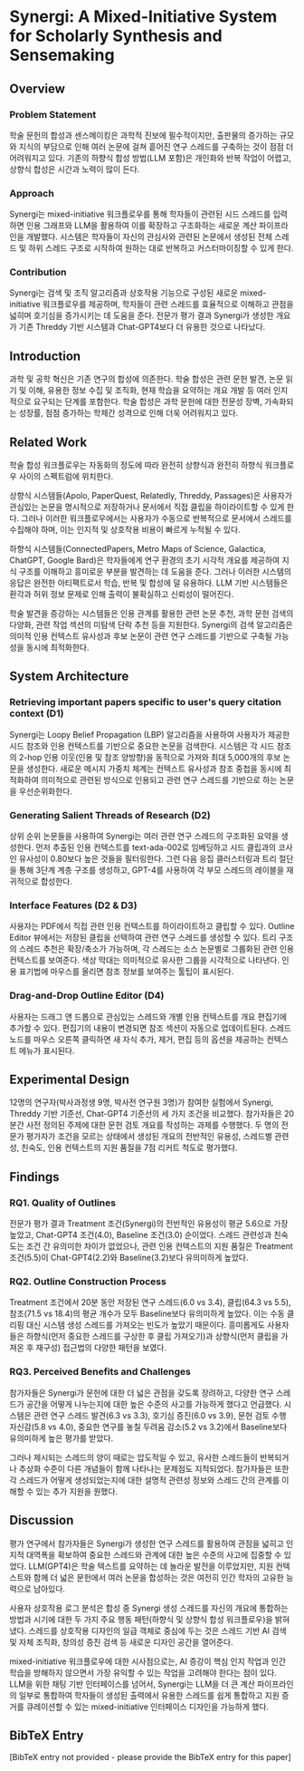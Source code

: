 # Synergi: A Mixed-Initiative System for Scholarly Synthesis and Sensemaking

## Overview
### Problem Statement
학술 문헌의 합성과 센스메이킹은 과학적 진보에 필수적이지만, 출판물의 증가하는 규모와 지식의 부담으로 인해 여러 논문에 걸쳐 흩어진 연구 스레드를 구축하는 것이 점점 더 어려워지고 있다. 기존의 하향식 합성 방법(LLM 포함)은 개인화와 반복 작업이 어렵고, 상향식 합성은 시간과 노력이 많이 든다.

### Approach
Synergi는 mixed-initiative 워크플로우를 통해 학자들이 관련된 시드 스레드를 입력하면 인용 그래프와 LLM을 활용하여 이를 확장하고 구조화하는 새로운 계산 파이프라인을 개발했다. 시스템은 학자들이 자신의 관심사와 관련된 논문에서 생성된 전체 스레드 및 하위 스레드 구조로 시작하여 원하는 대로 반복하고 커스터마이징할 수 있게 한다.

### Contribution
Synergi는 검색 및 조직 알고리즘과 상호작용 기능으로 구성된 새로운 mixed-initiative 워크플로우를 제공하며, 학자들이 관련 스레드를 효율적으로 이해하고 관점을 넓히며 호기심을 증가시키는 데 도움을 준다. 전문가 평가 결과 Synergi가 생성한 개요가 기존 Threddy 기반 시스템과 Chat-GPT4보다 더 유용한 것으로 나타났다.

## Introduction
과학 및 공학 혁신은 기존 연구의 합성에 의존한다. 학술 합성은 관련 문헌 발견, 논문 읽기 및 이해, 유용한 정보 수집 및 조직화, 현재 학습을 요약하는 개요 개발 등 여러 인지적으로 요구되는 단계를 포함한다. 학술 합성은 과학 문헌에 대한 전문성 장벽, 가속화되는 성장률, 점점 증가하는 학제간 성격으로 인해 더욱 어려워지고 있다.

## Related Work
학술 합성 워크플로우는 자동화의 정도에 따라 완전히 상향식과 완전히 하향식 워크플로우 사이의 스펙트럼에 위치한다. 

상향식 시스템들(Apolo, PaperQuest, Relatedly, Threddy, Passages)은 사용자가 관심있는 논문을 명시적으로 저장하거나 문서에서 직접 클립을 하이라이트할 수 있게 한다. 그러나 이러한 워크플로우에서는 사용자가 수동으로 반복적으로 문서에서 스레드를 수집해야 하며, 이는 인지적 및 상호작용 비용이 빠르게 누적될 수 있다.

하향식 시스템들(ConnectedPapers, Metro Maps of Science, Galactica, ChatGPT, Google Bard)은 학자들에게 연구 환경의 초기 시각적 개요를 제공하여 지식 구조를 이해하고 흥미로운 부분을 발견하는 데 도움을 준다. 그러나 이러한 시스템의 응답은 완전한 아티팩트로서 학습, 반복 및 합성에 덜 유용하다. LLM 기반 시스템들은 환각과 허위 정보 문제로 인해 출력이 불확실하고 신뢰성이 떨어진다.

학술 발견을 증강하는 시스템들은 인용 관계를 활용한 관련 논문 추천, 과학 문헌 검색의 다양화, 관련 작업 섹션의 미탐색 단락 추천 등을 지원한다. Synergi의 검색 알고리즘은 의미적 인용 컨텍스트 유사성과 후보 논문이 관련 연구 스레드를 기반으로 구축될 가능성을 동시에 최적화한다.

## System Architecture
### Retrieving important papers specific to user's query citation context (D1)
Synergi는 Loopy Belief Propagation (LBP) 알고리즘을 사용하여 사용자가 제공한 시드 참조와 인용 컨텍스트를 기반으로 중요한 논문을 검색한다. 시스템은 각 시드 참조의 2-hop 인용 이웃(인용 및 참조 양방향)을 동적으로 가져와 최대 5,000개의 후보 논문을 생성한다. 새로운 메시지 가중치 체계는 컨텍스트 유사성과 참조 중첩을 동시에 최적화하여 의미적으로 관련된 방식으로 인용되고 관련 연구 스레드를 기반으로 하는 논문을 우선순위화한다.

### Generating Salient Threads of Research (D2)
상위 순위 논문들을 사용하여 Synergi는 여러 관련 연구 스레드의 구조화된 요약을 생성한다. 먼저 추출된 인용 컨텍스트를 text-ada-002로 임베딩하고 시드 클립과의 코사인 유사성이 0.80보다 높은 것들을 필터링한다. 그런 다음 응집 클러스터링과 트리 절단을 통해 3단계 계층 구조를 생성하고, GPT-4를 사용하여 각 부모 스레드의 레이블을 재귀적으로 합성한다.

### Interface Features (D2 & D3)
사용자는 PDF에서 직접 관련 인용 컨텍스트를 하이라이트하고 클립할 수 있다. Outline Editor 뷰에서는 저장된 클립을 선택하여 관련 연구 스레드를 생성할 수 있다. 트리 구조의 스레드 추천은 확장/축소가 가능하며, 각 스레드는 소스 논문별로 그룹화된 관련 인용 컨텍스트를 보여준다. 색상 막대는 의미적으로 유사한 그룹을 시각적으로 나타낸다. 인용 표기법에 마우스를 올리면 참조 정보를 보여주는 툴팁이 표시된다.

### Drag-and-Drop Outline Editor (D4)
사용자는 드래그 앤 드롭으로 관심있는 스레드와 개별 인용 컨텍스트를 개요 편집기에 추가할 수 있다. 편집기의 내용이 변경되면 참조 섹션이 자동으로 업데이트된다. 스레드 노드를 마우스 오른쪽 클릭하면 새 자식 추가, 제거, 편집 등의 옵션을 제공하는 컨텍스트 메뉴가 표시된다.

## Experimental Design
12명의 연구자(박사과정생 9명, 박사전 연구원 3명)가 참여한 실험에서 Synergi, Threddy 기반 기준선, Chat-GPT4 기준선의 세 가지 조건을 비교했다. 참가자들은 20분간 사전 정의된 주제에 대한 문헌 검토 개요를 작성하는 과제를 수행했다. 두 명의 전문가 평가자가 조건을 모르는 상태에서 생성된 개요의 전반적인 유용성, 스레드별 관련성, 친숙도, 인용 컨텍스트의 지원 품질을 7점 리커트 척도로 평가했다.

## Findings
### RQ1. Quality of Outlines
전문가 평가 결과 Treatment 조건(Synergi)의 전반적인 유용성이 평균 5.6으로 가장 높았고, Chat-GPT4 조건(4.0), Baseline 조건(3.0) 순이었다. 스레드 관련성과 친숙도는 조건 간 유의미한 차이가 없었으나, 관련 인용 컨텍스트의 지원 품질은 Treatment 조건(5.5)이 Chat-GPT4(2.2)와 Baseline(3.2)보다 유의미하게 높았다.

### RQ2. Outline Construction Process
Treatment 조건에서 20분 동안 저장된 연구 스레드(6.0 vs 3.4), 클립(64.3 vs 5.5), 참조(71.5 vs 18.4)의 평균 개수가 모두 Baseline보다 유의미하게 높았다. 이는 수동 클리핑 대신 시스템 생성 스레드를 가져오는 빈도가 높았기 때문이다. 흥미롭게도 사용자들은 하향식(먼저 중요한 스레드를 구상한 후 클립 가져오기)과 상향식(먼저 클립을 가져온 후 재구성) 접근법의 다양한 패턴을 보였다.

### RQ3. Perceived Benefits and Challenges
참가자들은 Synergi가 문헌에 대한 더 넓은 관점을 갖도록 장려하고, 다양한 연구 스레드가 공간을 어떻게 나누는지에 대한 높은 수준의 사고를 가능하게 했다고 언급했다. 시스템은 관련 연구 스레드 발견(6.3 vs 3.3), 호기심 증진(6.0 vs 3.9), 문헌 검토 수행 자신감(5.8 vs 4.0), 중요한 연구를 놓칠 두려움 감소(5.2 vs 3.2)에서 Baseline보다 유의미하게 높은 평가를 받았다.

그러나 제시되는 스레드의 양이 때로는 압도적일 수 있고, 유사한 스레드들이 반복되거나 추상화 수준이 다른 개념들이 함께 나타나는 문제점도 지적되었다. 참가자들은 또한 각 스레드가 어떻게 생성되었는지에 대한 설명적 관련성 정보와 스레드 간의 관계를 이해할 수 있는 추가 지원을 원했다.

## Discussion
평가 연구에서 참가자들은 Synergi가 생성한 연구 스레드를 활용하여 관점을 넓히고 인지적 대역폭을 확보하여 중요한 스레드와 관계에 대한 높은 수준의 사고에 집중할 수 있었다. LLM(GPT4)은 학술 텍스트를 요약하는 데 놀라운 발전을 이루었지만, 지원 컨텍스트와 함께 더 넓은 문헌에서 여러 논문을 합성하는 것은 여전히 인간 학자의 고유한 능력으로 남아있다.

사용자 상호작용 로그 분석은 합성 중 Synergi 생성 스레드를 자신의 개요에 통합하는 방법과 시기에 대한 두 가지 주요 행동 패턴(하향식 및 상향식 합성 워크플로우)을 밝혀냈다. 스레드를 상호작용 디자인의 일급 객체로 중심에 두는 것은 스레드 기반 AI 검색 및 자체 조직화, 창의성 증진 검색 등 새로운 디자인 공간을 열어준다.

mixed-initiative 워크플로우에 대한 시사점으로는, AI 증강이 핵심 인지 작업과 인간 학습을 방해하지 않으면서 가장 유익할 수 있는 작업을 고려해야 한다는 점이 있다. LLM을 위한 채팅 기반 인터페이스를 넘어서, Synergi는 LLM을 더 큰 계산 파이프라인의 일부로 통합하여 학자들이 생성된 출력에서 유용한 스레드를 쉽게 통합하고 지원 증거를 큐레이션할 수 있는 mixed-initiative 인터페이스 디자인을 가능하게 했다.

## BibTeX Entry
[BibTeX entry not provided - please provide the BibTeX entry for this paper]